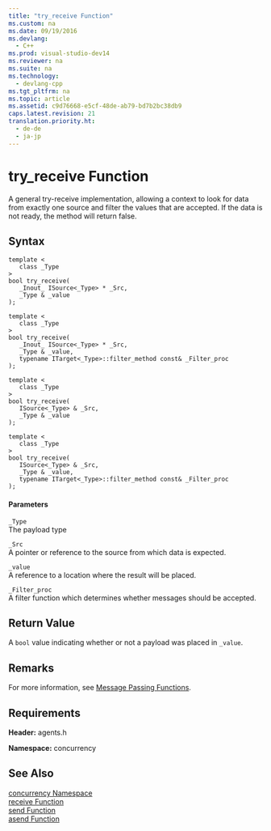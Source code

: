 ```yaml
---
title: "try_receive Function"
ms.custom: na
ms.date: 09/19/2016
ms.devlang: 
  - C++
ms.prod: visual-studio-dev14
ms.reviewer: na
ms.suite: na
ms.technology: 
  - devlang-cpp
ms.tgt_pltfrm: na
ms.topic: article
ms.assetid: c9d76668-e5cf-48de-ab79-bd7b2bc38db9
caps.latest.revision: 21
translation.priority.ht: 
  - de-de
  - ja-jp
---
```

# try_receive Function
A general try-receive implementation, allowing a context to look for data from exactly one source and filter the values that are accepted. If the data is not ready, the method will return false.  
  
## Syntax  
  
```  
template <  
   class _Type  
>  
bool try_receive(  
   _Inout_ ISource<_Type> * _Src,  
   _Type & _value  
);  
  
template <  
   class _Type  
>  
bool try_receive(  
   _Inout_ ISource<_Type> * _Src,  
   _Type & _value,  
   typename ITarget<_Type>::filter_method const& _Filter_proc  
);  
  
template <  
   class _Type  
>  
bool try_receive(  
   ISource<_Type> & _Src,  
   _Type & _value  
);  
  
template <  
   class _Type  
>  
bool try_receive(  
   ISource<_Type> & _Src,  
   _Type & _value,  
   typename ITarget<_Type>::filter_method const& _Filter_proc  
);  
```  
  
#### Parameters  
 `_Type`  
 The payload type  
  
 `_Src`  
 A pointer or reference to the source from which data is expected.  
  
 `_value`  
 A reference to a location where the result will be placed.  
  
 `_Filter_proc`  
 A filter function which determines whether messages should be accepted.  
  
## Return Value  
 A `bool` value indicating whether or not a payload was placed in `_value`.  
  
## Remarks  
 For more information, see [Message Passing Functions](../vs140/Message-Passing-Functions.md).  
  
## Requirements  
 **Header:** agents.h  
  
 **Namespace:** concurrency  
  
## See Also  
 [concurrency Namespace](../vs140/concurrency-Namespace.md)   
 [receive Function](../vs140/receive-Function.md)   
 [send Function](../vs140/send-Function.md)   
 [asend Function](../vs140/asend-Function.md)